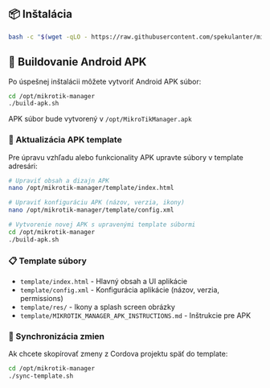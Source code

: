 ## 📦 Inštalácia

```bash
bash -c "$(wget -qLO - https://raw.githubusercontent.com/spekulanter/mikrotik-manager/main/install-mikrotik-manager.sh)"
```

## 📱 Buildovanie Android APK

Po úspešnej inštalácii môžete vytvoriť Android APK súbor:

```bash
cd /opt/mikrotik-manager
./build-apk.sh
```

APK súbor bude vytvorený v `/opt/MikroTikManager.apk`

### 🔄 Aktualizácia APK template

Pre úpravu vzhľadu alebo funkcionality APK upravte súbory v template adresári:

```bash
# Upraviť obsah a dizajn APK
nano /opt/mikrotik-manager/template/index.html

# Upraviť konfiguráciu APK (názov, verzia, ikony)  
nano /opt/mikrotik-manager/template/config.xml

# Vytvorenie novej APK s upravenými template súbormi
cd /opt/mikrotik-manager
./build-apk.sh
```

### 📋 Template súbory

- `template/index.html` - Hlavný obsah a UI aplikácie
- `template/config.xml` - Konfigurácia aplikácie (názov, verzia, permissions)
- `template/res/` - Ikony a splash screen obrázky
- `template/MIKROTIK_MANAGER_APK_INSTRUCTIONS.md` - Inštrukcie pre APK

### 🔄 Synchronizácia zmien

Ak chcete skopírovať zmeny z Cordova projektu späť do template:

```bash
cd /opt/mikrotik-manager
./sync-template.sh
```